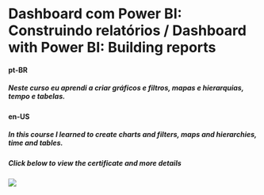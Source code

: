 # Dashboard com Power BI: Construindo relatórios / Dashboard with Power BI: Building reports

#### pt-BR
##### Neste curso eu aprendi a criar gráficos e filtros, mapas e hierarquias, tempo e tabelas.


#### en-US
##### In this course I learned to create charts and filters, maps and hierarchies, time and tables.


##### Click below to view the certificate and more details
[![](https://cdn4.iconfinder.com/data/icons/business-1221/24/Certificate-64.png)](https://cursos.alura.com.br/certificate/wesley-comput/power-bi-dashboard-relatorios)